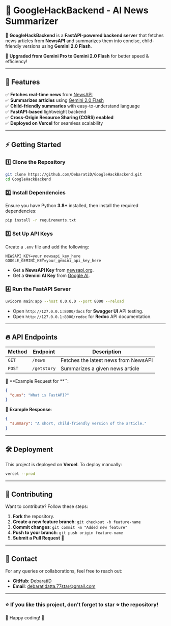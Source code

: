 # 🚀 GoogleHackBackend - AI News Summarizer

&#x20;  &#x20;

📰 **GoogleHackBackend** is a **FastAPI-powered backend server** that fetches news articles from **NewsAPI** and summarizes them into concise, child-friendly versions using **Gemini 2.0 Flash**.

🚀 **Upgraded from Gemini Pro to Gemini 2.0 Flash** for better speed & efficiency!

---

## 📖 Features

✅ **Fetches real-time news** from [NewsAPI](https://newsapi.org/)\
✅ **Summarizes articles** using [Gemini 2.0 Flash](https://ai.google.dev/)\
✅ **Child-friendly summaries** with easy-to-understand language\
✅ **FastAPI-based** lightweight backend\
✅ **Cross-Origin Resource Sharing (CORS) enabled**\
✅ **Deployed on Vercel** for seamless scalability

---

## ⚡ Getting Started

### 1️⃣ Clone the Repository

```bash
git clone https://github.com/DebaratiD/GoogleHackBackend.git
cd GoogleHackBackend
```

### 2️⃣ Install Dependencies

Ensure you have Python **3.8+** installed, then install the required dependencies:

```bash
pip install -r requirements.txt
```

### 3️⃣ Set Up API Keys

Create a `.env` file and add the following:

```
NEWSAPI_KEY=your_newsapi_key_here
GOOGLE_GEMINI_KEY=your_gemini_api_key_here
```

- Get a **NewsAPI Key** from [newsapi.org](https://newsapi.org/).
- Get a **Gemini AI Key** from [Google AI](https://ai.google.dev/).

### 4️⃣ Run the FastAPI Server

```bash
uvicorn main:app --host 0.0.0.0 --port 8000 --reload
```

- Open `http://127.0.0.1:8000/docs` for **Swagger UI** API testing.
- Open `http://127.0.0.1:8000/redoc` for **Redoc** API documentation.

---

## 🔥 API Endpoints

| Method | Endpoint     | Description                          |
| ------ | ------------ | ------------------------------------ |
| `GET`  | `/news`      | Fetches the latest news from NewsAPI |
| `POST` | `/getstory`  | Summarizes a given news article      |

📌 **Example Request for **``:

```json
{
  "ques": "What is FastAPI?"
}
```

📌 **Example Response**:

```json
{
  "summary": "A short, child-friendly version of the article."
}
```

---

## 🛠 Deployment

This project is deployed on **Vercel**. To deploy manually:

```bash
vercel --prod
```

---

## 🤝 Contributing

Want to contribute? Follow these steps:

1. **Fork** the repository.
2. **Create a new feature branch**: `git checkout -b feature-name`
3. **Commit changes**: `git commit -m "Added new feature"`
4. **Push to your branch**: `git push origin feature-name`
5. **Submit a Pull Request** 🎉

---


## 📩 Contact

For any queries or collaborations, feel free to reach out:

- **GitHub**: [DebaratiD](https://github.com/DebaratiD)
- **Email**: [debaratidatta.77star@gmail.com](mailto\:debaratidatta.77star@gmail.com)

---

### ⭐ If you like this project, don't forget to star ⭐ the repository!

🚀 Happy coding! 🎉

